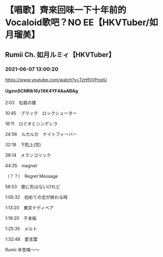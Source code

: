 # 【唱歌】齊來回味一下十年前的Vocaloid歌吧？NO EE【HKVTuber/如月瑠美】
## Rumii Ch. 如月ルミィ【HKVTuber】
### 2021-06-07 13:00:20
https://www.youtube.com/watch?v=TzHf0VPnstU
#### UgzmSCNRIk16z1XK4YF4AaABAg
2:03　右肩の蝶



10:45　ブラック　ロックシューター



18:11　ロミオとシンデレラ



24:56　ルカルカ　ナイトフィーバー



32:18　下剋上(完)



38:14　メランコリック



44:35　magnet



（？？）　Regret Message



56:53　歌に形はないけれど



1:05:32　初めての恋が終わる時



1:13:20　東京テディベア



1:19:20　千本桜



1:25:35　メルト



1:32:48　愛言葉





Rumii 辛苦咯～～

